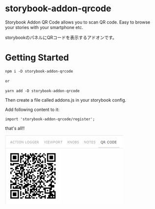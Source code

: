 # storybook-addon-qrcode
Storybook Addon QR Code allows you to scan QR code. Easy to browse your stories with your smartphone etc.

storybookのパネルにQRコードを表示するアドオンです。

# Getting Started

```
npm i -D storybook-addon-qrcode

or

yarn add -D storybook-addon-qrcode
```

Then create a file called addons.js in your storybook config.

Add following content to it:

```
import 'storybook-addon-qrcode/register';
```

that's all!!

![qrcode panel](/docs/img_qrcode_panel.png)
